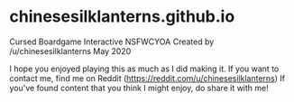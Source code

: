# chinesesilklanterns.github.io

Cursed Boardgame Interactive NSFWCYOA
Created by /u/chinesesilklanterns
May 2020

I hope you enjoyed playing this as much as I did making it. 
If you want to contact me, find me on Reddit (https://reddit.com/u/chinesesilklanterns)
If you've found content that you think I might enjoy, do share it with me!

